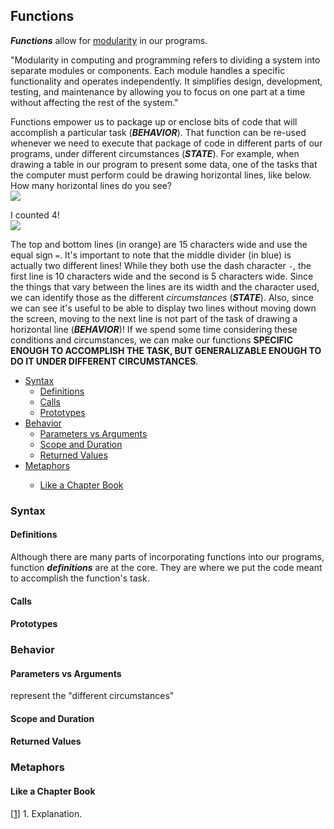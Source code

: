 <h2>Functions</h2>
<p><strong><em>Functions</em></strong> allow for <a href="https://www.lenovo.com/us/en/glossary/modularity/">modularity</a> in our programs.</p>
<p>
  "Modularity in computing and programming refers to dividing a system into separate modules or components. Each module handles a specific functionality and operates independently. It simplifies design, development, testing, and maintenance by allowing you to focus on one part at a time without affecting the rest of the system."
</p>
<p>
  Functions empower us to package up or enclose bits of code that will accomplish a particular task (<strong><em>BEHAVIOR</em></strong>). That function can be re-used whenever we need to execute that package of code in different parts of our programs, under different circumstances (<strong><em>STATE</em></strong>). For example, when drawing a table in our program to present some data, one of the tasks that the computer must perform could be drawing horizontal lines, like below. How many horizontal lines do you see?<br>
  <img src="https://github.com/user-attachments/assets/776dac77-a3a7-4ca5-accd-d52629d0b292">
</p>
<p>
  I counted 4!<br>
  <img src="https://github.com/user-attachments/assets/8a2766d6-a2c0-4877-816a-2b72ebdf81a9">
</p>
<p>
  The top and bottom lines (in orange) are 15 characters wide and use the equal sign <code>=</code>. It's important to note that the middle divider (in blue) is actually two different lines! While they both use the dash character <code>-</code>, the first line is 10 characters wide and the second is 5 characters wide. Since the things that vary between the lines are its width and the character used, we can identify those as the different <em>circumstances</em> (<strong><em>STATE</em></strong>). Also, since we can see it's useful to be able to display two lines without moving down the screen, moving to the next line is not part of the task of drawing a horizontal line (<strong><em>BEHAVIOR</em></strong>)! If we spend some time considering these conditions and circumstances, we can make our functions <strong>SPECIFIC ENOUGH TO ACCOMPLISH THE TASK, BUT GENERALIZABLE ENOUGH TO DO IT UNDER DIFFERENT CIRCUMSTANCES</strong>.
</p>
<ul>
    <li><a href="#syntax">Syntax</a>
    <ul><li><a href="#definition">Definitions</a></li>
        <li><a href="#call">Calls</a></li>
        <li><a href="#prototype">Prototypes</a></li></ul>
    </li>
    <li><a href="#behavior">Behavior</a>
    <ul><li><a href="#input">Parameters vs Arguments</a></li>
        <li><a href="#scope">Scope and Duration</a></li>
        <li><a href="#output">Returned Values</a></li></ul>
    </li>
    <li><a href="#metaphor">Metaphors</a></li>
    <ul><li><a href="#chapters">Like a Chapter Book</a></li></ul>
</ul>
  
<h3><a name="syntax">Syntax</a></h3>
  <h4><a name="definition">Definitions</a></h4>
  <p>
    Although there are many parts of incorporating functions into our programs, function <strong><em>definitions</em></strong> are at the core. They are where we put the code meant to accomplish the function's task. 
  </p>
  <h4><a name="call">Calls</a></h4>
  <h4><a name="prototype">Prototypes</a></h4>
<h3><a name="behavior">Behavior</a></h3>
  <h4><a name="input">Parameters vs Arguments</a></h4>
  <p>represent the "different circumstances"</p>
  <h4><a name="scope">Scope and Duration</a></h4>
  <h4><a name="output">Returned Values</a></h4>

<h3><a name="metaphor">Metaphors</a></h3>
  <h4><a name="chapters">Like a Chapter Book</a></h4>

[<a href="#note">1</a>]
<a name="note">1</a>. Explanation.<br>
